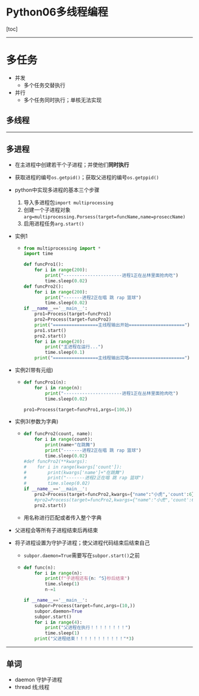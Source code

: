 # Python06多线程编程

[toc]

---

# 多任务

-   并发
    -   多个任务交替执行
-   并行
    -   多个任务同时执行；单核无法实现

## 多线程





---

## 多进程

-   在主进程中创建若干个子进程；并使他们**同时执行**

-   获取进程的编号`os.getpid()`；获取父进程的编号`os.getppid()`

-   python中实现多进程的基本三个步骤
    1.   导入多进程包`import multiprocessing`
    2.   创建一个子进程对象 `arg=multiprocessing.Porsess(target=funcName,name=proseccName)`
    3.   启用进程任务`arg.start()`

-   实例1

    -   ```python
        from multiprocessing import *
        import time
        
        def funcPro1():
            for i in range(200):
                print("----------------------进程1正在丛林里面抢肉吃")
                time.sleep(0.02)
        def funcPro2():
            for i in range(200):
                print("-------进程2正在唱 跳 rap 篮球")
                time.sleep(0.02)
        if __name__=='__main__':
            pro1=Process(target=funcPro1)
            pro2=Process(target=funcPro2)
            print("=================主线程输出开始=====================")
            pro1.start()
            pro2.start()
            for i in range(20):
                print("主进程在运行...")
                time.sleep(0.1)
            print("=================主线程输出完咯=====================")
        ```

-   实例2(带有元组)

    -   ```python
        def funcPro1(n):
            for i in range(n):
                print("----------------------进程1正在丛林里面抢肉吃")
                time.sleep(0.02)
        
        pro1=Process(target=funcPro1,args=(100，))
        ```

-   实例3(参数为字典)

    -   ```python
        def funcPro2(count, name):
            for i in range(count):
                print(name+"在跳舞")
                print("-------进程2正在唱 跳 rap 篮球")
                time.sleep(0.02)
        #def funcPro2(**kwargs):
        #    for i in range(kwargs['count']):
        #        print(kwargs['name']+"在跳舞")
        #        print("-------进程2正在唱 跳 rap 篮球")
        #        time.sleep(0.02)
        if __name__=='__main__':
            pro2=Process(target=funcPro2,kwargs={"name":"小虎",'count':6})
            #pro2=Process(target=funcPro2,kwargs={"name":"小虎",'count':6,'age':2})
            pro2.start()
        ```

    -   用名称进行匹配或者传入整个字典


-   父进程会等所有子进程结束后再结束

-   将子进程设置为守护子进程；使父进程代码结束后结束自己

    -   `subpor.daemon=True`需要写在`subpor.start()`之前

    -   ```python
        def func(n):
            for i in range(n):
                print(f"子进程还有{n: ^5}秒后结束")
                time.sleep(1)
                n-=1
        
        if __name__=='__main__':
            subpor=Process(target=func,args=(10,))
            subpor.daemon=True
            subpor.start()
            for i in range(4):
                print("父进程在执行！！！！！！！！")
                time.sleep(1)
            print("父进程结束！！！！！！！！！！！"*3)
        ```

---

## 单词

-   daemon  守护子进程
-   thread  线;线程
